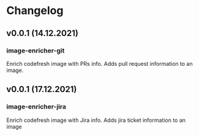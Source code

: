 # Changelog

## v0.0.1 (14.12.2021)

### image-enricher-git

Enrich codefresh image with PRs info. Adds pull request information to an image.

## v0.0.1 (17.12.2021)

### image-enricher-jira

Enrich codefresh image with Jira info. Adds jira ticket information to an image
